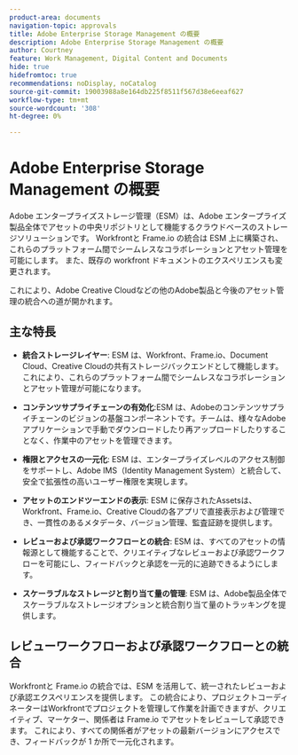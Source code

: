 ```yaml
---
product-area: documents
navigation-topic: approvals
title: Adobe Enterprise Storage Management の概要
description: Adobe Enterprise Storage Management の概要
author: Courtney
feature: Work Management, Digital Content and Documents
hide: true
hidefromtoc: true
recommendations: noDisplay, noCatalog
source-git-commit: 19003988a8e164db225f8511f567d38e6eeaf627
workflow-type: tm+mt
source-wordcount: '308'
ht-degree: 0%

---
```



# Adobe Enterprise Storage Management の概要

Adobe エンタープライズストレージ管理（ESM）は、Adobe エンタープライズ製品全体でアセットの中央リポジトリとして機能するクラウドベースのストレージソリューションです。 Workfrontと Frame.io の統合は ESM 上に構築され、これらのプラットフォーム間でシームレスなコラボレーションとアセット管理を可能にします。 また、既存の workfront ドキュメントのエクスペリエンスも変更されます。

これにより、Adobe Creative Cloudなどの他のAdobe製品と今後のアセット管理の統合への道が開かれます。

## 主な特長

* **統合ストレージレイヤー**: ESM は、Workfront、Frame.io、Document Cloud、Creative Cloudの共有ストレージバックエンドとして機能します。 これにより、これらのプラットフォーム間でシームレスなコラボレーションとアセット管理が可能になります。

* **コンテンツサプライチェーンの有効化**:ESM は、Adobeのコンテンツサプライチェーンのビジョンの基盤コンポーネントです。チームは、様々なAdobe アプリケーションで手動でダウンロードしたり再アップロードしたりすることなく、作業中のアセットを管理できます。

* **権限とアクセスの一元化**: ESM は、エンタープライズレベルのアクセス制御をサポートし、Adobe IMS（Identity Management System）と統合して、安全で拡張性の高いユーザー権限を実現します。

* **アセットのエンドツーエンドの表示**: ESM に保存されたAssetsは、Workfront、Frame.io、Creative Cloudの各アプリで直接表示および管理でき、一貫性のあるメタデータ、バージョン管理、監査証跡を提供します。

* **レビューおよび承認ワークフローとの統合**: ESM は、すべてのアセットの情報源として機能することで、クリエイティブなレビューおよび承認ワークフローを可能にし、フィードバックと承認を一元的に追跡できるようにします。

* **スケーラブルなストレージと割り当て量の管理**: ESM は、Adobe製品全体でスケーラブルなストレージオプションと統合割り当て量のトラッキングを提供します。

## レビューワークフローおよび承認ワークフローとの統合

Workfrontと Frame.io の統合では、ESM を活用して、統一されたレビューおよび承認エクスペリエンスを提供します。 この統合により、プロジェクトコーディネーターはWorkfrontでプロジェクトを管理して作業を計画できますが、クリエイティブ、マーケター、関係者は Frame.io でアセットをレビューして承認できます。 これにより、すべての関係者がアセットの最新バージョンにアクセスでき、フィードバックが 1 か所で一元化されます。

<!--For more information about the Workfront and Frame.io integration, see [Frame.io integration overview](/help/quicksilver/review-and-approve-work/native-integrations/frame-io/frame-int-overview.md).-->